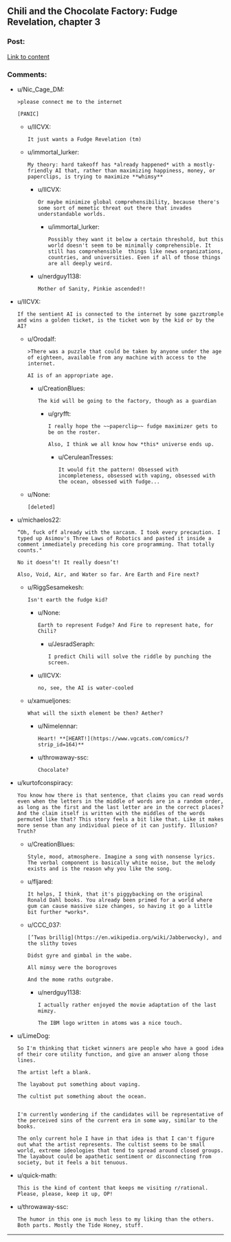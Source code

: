 ## Chili and the Chocolate Factory: Fudge Revelation, chapter 3

### Post:

[Link to content](https://www.fanfiction.net/s/13451176/3/Chili-and-the-Chocolate-Factory-Fudge-Revelation)

### Comments:

- u/Nic_Cage_DM:
  ```
  >please connect me to the internet

  [PANIC]
  ```

  - u/IICVX:
    ```
    It just wants a Fudge Revelation (tm)
    ```

  - u/immortal_lurker:
    ```
    My theory: hard takeoff has *already happened* with a mostly-friendly AI that, rather than maximizing happiness, money, or paperclips, is trying to maximize **whimsy**
    ```

    - u/IICVX:
      ```
      Or maybe minimize global comprehensibility, because there's some sort of memetic threat out there that invades understandable worlds.
      ```

      - u/immortal_lurker:
        ```
        Possibly they want it below a certain threshold, but this world doesn't seem to be minimally comprehensible. It still has comprehensible  things like news organizations, countries, and universities. Even if all of those things are all deeply weird.
        ```

    - u/nerdguy1138:
      ```
      Mother of Sanity, Pinkie ascended!!
      ```

- u/IICVX:
  ```
  If the sentient AI is connected to the internet by some gazztromple and wins a golden ticket, is the ticket won by the kid or by the AI?
  ```

  - u/Orodalf:
    ```
    >There was a puzzle that could be taken by anyone under the age of eighteen, available from any machine with access to the internet.

    AI is of an appropriate age.
    ```

    - u/CreationBlues:
      ```
      The kid will be going to the factory, though as a guardian
      ```

      - u/gryfft:
        ```
        I really hope the ~~paperclip~~ fudge maximizer gets to be on the roster.

        Also, I think we all know how *this* universe ends up.
        ```

        - u/CeruleanTresses:
          ```
          It would fit the pattern! Obsessed with incompleteness, obsessed with vaping, obsessed with the ocean, obsessed with fudge...
          ```

  - u/None:
    ```
    [deleted]
    ```

- u/michaelos22:
  ```
  “Oh, fuck off already with the sarcasm. I took every precaution. I typed up Asimov's Three Laws of Robotics and pasted it inside a comment immediately preceding his core programming. That totally counts."

  No it doesn’t! It really doesn’t! 

  Also, Void, Air, and Water so far. Are Earth and Fire next?
  ```

  - u/RiggSesamekesh:
    ```
    Isn't earth the fudge kid?
    ```

    - u/None:
      ```
      Earth to represent Fudge? And Fire to represent hate, for Chili?
      ```

      - u/JesradSeraph:
        ```
        I predict Chili will solve the riddle by punching the screen.
        ```

    - u/IICVX:
      ```
      no, see, the AI is water-cooled
      ```

  - u/xamueljones:
    ```
    What will the sixth element be then? Aether?
    ```

    - u/Nimelennar:
      ```
      Heart! **[HEART!](https://www.vgcats.com/comics/?strip_id=164)**
      ```

    - u/throwaway-ssc:
      ```
      Chocolate?
      ```

- u/kurtofconspiracy:
  ```
  You know how there is that sentence, that claims you can read words even when the letters in the middle of words are in a random order, as long as the first and the last letter are in the correct places? And the claim itself is written with the middles of the words permuted like that? This story feels a bit like that. Like it makes more sense than any individual piece of it can justify. Illusion? Truth?
  ```

  - u/CreationBlues:
    ```
    Style, mood, atmosphere. Imagine a song with nonsense lyrics. The verbal component is basically white noise, but the melody exists and is the reason why you like the song.
    ```

  - u/fljared:
    ```
    It helps, I think, that it's piggybacking on the original Ronald Dahl books. You already been primed for a world where gum can cause massive size changes, so having it go a little bit further *works*.
    ```

  - u/CCC_037:
    ```
    [’Twas brillig](https://en.wikipedia.org/wiki/Jabberwocky), and the slithy toves

    Didst gyre and gimbal in the wabe.

    All mimsy were the borogroves

    And the mome raths outgrabe.
    ```

    - u/nerdguy1138:
      ```
      I actually rather enjoyed the movie adaptation of the last mimzy.

      The IBM logo written in atoms was a nice touch.
      ```

- u/LimeDog:
  ```
  So I'm thinking that ticket winners are people who have a good idea of their core utility function, and give an answer along those lines.

  The artist left a blank.

  The layabout put something about vaping.

  The cultist put something about the ocean.


  I'm currently wondering if the candidates will be representative of the perceived sins of the current era in some way, similar to the books. 

  The only current hole I have in that idea is that I can't figure out what the artist represents. The cultist seems to be small world, extreme ideologies that tend to spread around closed groups. The layabout could be apathetic sentiment or disconnecting from society, but it feels a bit tenuous.
  ```

- u/quick-math:
  ```
  This is the kind of content that keeps me visiting r/rational. Please, please, keep it up, OP!
  ```

- u/throwaway-ssc:
  ```
  The humor in this one is much less to my liking than the others. Both parts. Mostly the Tide Honey, stuff.
  ```

---

